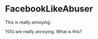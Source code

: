 FacebookLikeAbuser
==================

This is really annoying.


YOU are really annoying.  What is this?
